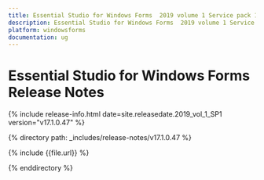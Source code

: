 ```yaml
---
title: Essential Studio for Windows Forms  2019 volume 1 Service pack 1 Release Notes  
description: Essential Studio for Windows Forms  2019 volume 1 Service pack 1 Release Notes  
platform: windowsforms
documentation: ug
---
```


# Essential Studio for Windows Forms   Release Notes  

{% include release-info.html date=site.releasedate.2019_vol_1_SP1  version="v17.1.0.47" %} 


{% directory path: _includes/release-notes/v17.1.0.47 %}

{% include {{file.url}} %}

{% enddirectory %}
